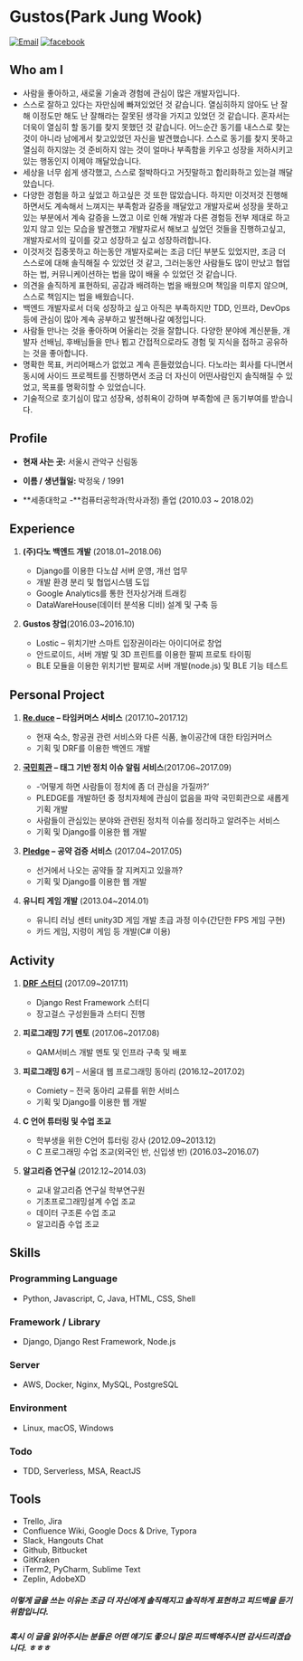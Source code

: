 # Gustos(Park Jung Wook)

<a href="mailto:pjwukk@gmail.com">![Email](https://img.shields.io/badge/Email-pjwukk%40gmail.com-red.svg)</a> <a href="https://facebook.com/pjwukk.gustos">![facebook](https://img.shields.io/badge/facebook-pjwukk.gustos-blue.svg)</a> 



## Who am I

- 사람을 좋아하고, 새로울 기술과 경험에 관심이 많은 개발자입니다.
- 스스로 잘하고 있다는 자만심에 빠져있었던 것 같습니다. 열심히하지 않아도 난 잘해 이정도만 해도 난 잘해라는 잘못된 생각을 가지고 있었던 것 같습니다. 혼자서는 더욱이 열심히 할 동기를 찾지 못했던 것 같습니다.  어느순간 동기를 내스스로 찾는 것이 아니라 남에게서 찾고있었던 자신을 발견했습니다. 스스로 동기를 찾지 못하고 열심히 하지않는 것 준비하지 않는 것이 얼마나 부족함을 키우고 성장을 저하시키고 있는 행동인지 이제야 깨달았습니다. 
- 세상을 너무 쉽게 생각했고, 스스로 절박하다고 거짓말하고 합리화하고 있는걸 깨달았습니다.
- 다양한 경험을 하고 싶었고 하고싶은 것 또한 많았습니다. 하지만 이것저것 진행해하면서도 계속해서 느껴지는 부족함과 갈증을 깨달았고 개발자로써 성장을 못하고 있는 부분에서 계속 갈증을 느꼈고 이로 인해 개발과 다른 경험등 전부 제대로 하고있지 않고 있는 모습을 발견했고 개발자로서 해보고 싶었던 것들을 진행하고싶고, 개발자로서의 깊이를 갖고 성장하고 싶고 성장하려합니다.
- 이것저것 집중못하고 하는동안 개발자로써는 조금 더딘 부분도 있었지만, 조금 더 스스로에 대해 솔직해질 수 있었던 것 같고, 그러는동안 사람들도 많이 만났고 협업하는 법, 커뮤니케이션하는 법을 많이 배울 수 있었던 것 같습니다.
- 의견을 솔직하게 표현하되, 공감과 배려하는 법을 배웠으며 책임을 미루지 않으며, 스스로 책임지는 법을 배웠습니다.
- 백엔드 개발자로서 더욱 성장하고 싶고 아직은 부족하지만 TDD, 인프라, DevOps 등에 관심이 많아 계속 공부하고 발전해나갈 예정입니다.
- 사람들 만나는 것을 좋아하며 어울리는 것을 잘합니다. 다양한 분야에 계신분들, 개발자 선배님, 후배님들을 만나 뵙고 간접적으로라도 경험 및 지식을 접하고 공유하는 것을 좋아합니다.
- 명확한 목표, 커리어패스가 없었고 계속 흔들렸었습니다. 다노라는 회사를 다니면서 동시에 사이드 프로젝트를 진행하면서 조금 더 자신이 어떤사람인지 솔직해질 수 있었고, 목표를 명확히할 수 있었습니다.
- 기술적으로 호기심이 많고 성장욕, 성취욕이 강하며 부족함에 큰 동기부여를 받습니다.



## Profile

- **현재 사는 곳:** 서울시 관악구 신림동
- **이름 / 생년월일:**  박정욱 / 1991 

- **세종대학교 -**컴퓨터공학과(학사과정) 졸업 (2010.03 ~ 2018.02)



## Experience

1. **(주)다노 백엔드 개발**  (2018.01~2018.06)

   - Django를 이용한 다노샵 서버 운영, 개선 업무
   - 개발 환경 분리 및 협업시스템 도입
   - Google Analytics를 통한 전자상거래 트래킹
   - DataWareHouse(데이터 분석용 디비) 설계 및 구축 등

   

2. **Gustos 창업**(2016.03~2016.10)

   - Lostic – 위치기반 스마트 입장권이라는 아이디어로 창업
   - 안드로이드, 서버 개발 및 3D 프린트를 이용한 팔찌 프로토 타이핑
   - BLE 모듈을 이용한 위치기반 팔찌로 서버 개발(node.js) 및 BLE 기능 테스트

   

## Personal Project

1. **<a href="https://github.com/showmethepeach/Re.duce">Re.duce</a> – 타임커머스 서비스** (2017.10~2017.12)

   - 현재 숙소, 항공권 관련 서비스와 다른 식품, 놀이공간에 대한 타임커머스
   - 기획 및 DRF를 이용한 백엔드 개발

   

2. **<a href="https://github.com/jucie15/Piggies">국민회관</a> – 태그 기반 정치 이슈 알림 서비스**(2017.06~2017.09)

   - -‘어떻게 하면 사람들이 정치에 좀 더 관심을 가질까?’   
   - PLEDGE를 개발하던 중 정치자체에 관심이 없음을 파악 국민회관으로 새롭게 기획 개발 
   - 사람들이 관심있는 분야와 관련된 정치적 이슈를 정리하고 알려주는 서비스
   - 기획 및 Django를 이용한 웹 개발

   

3. **<a href="https://github.com/jucie15/NoCaffeine">Pledge</a> – 공약 검증 서비스** (2017.04~2017.05)

   - 선거에서 나오는 공약들 잘 지켜지고 있을까?
   - 기획 및 Django를 이용한 웹 개발

   

4. **유니티 게임 개발** (2013.04~2014.01)

   - 유니티 러닝 센터 unity3D 게임 개발 초급 과정 이수(간단한 FPS 게임 구현)
   - 카드 게임, 지렁이 게임 등 개발(C# 이용)

   

## Activity

1. **<a href="https://github.com/django-rest-framework-study/weeklystudy"> DRF 스터디</a>** (2017.09~2017.11)

   - Django Rest Framework 스터디
   - 장고걸스 구성원들과 스터디 진행

   

2. **피로그래밍 7기 멘토** (2017.06~2017.08)

   - QAM서비스 개발 멘토 및 인프라 구축 및 배포

   

3. **피로그래밍 6기** – 서울대 웹 프로그래밍 동아리 (2016.12~2017.02)

   - Comiety – 전국 동아리 교류를 위한 서비스
   - 기획 및 Django를 이용한 웹 개발

   

4. **C 언어 튜터링 및 수업 조교**

   - 학부생을 위한 C언어 튜터링 강사  (2012.09~2013.12)
   - C 프로그래밍 수업 조교(외국인 반, 신입생 반)  (2016.03~2016.07)

   

5. **알고리즘 연구실** (2012.12~2014.03)

   - 교내 알고리즘 연구실 학부연구원
   - 기초프로그래밍설계 수업 조교
   - 데이터 구조론 수업 조교
   - 알고리즘 수업 조교


## Skills
### Programming Language
- Python, Javascript, C, Java, HTML, CSS, Shell

### Framework / Library

- Django, Django Rest Framework, Node.js

### Server

- AWS, Docker, Nginx, MySQL, PostgreSQL

### Environment

- Linux, macOS, Windows

### Todo

- TDD, Serverless, MSA, ReactJS




## Tools 

- Trello, Jira
- Confluence Wiki, Google Docs & Drive, Typora
- Slack, Hangouts Chat
- Github, Bitbucket
- GitKraken
- iTerm2, PyCharm, Sublime Text
- Zeplin, AdobeXD



##### 이렇게 글을 쓰는 이유는 조금 더 자신에게 솔직해지고 솔직하게 표현하고 피드백을 듣기 위함입니다.

##### 혹시 이 글을 읽어주시는 분들은 어떤 얘기도 좋으니 많은 피드백해주시면 감사드리겠습니다. ㅎㅎㅎ